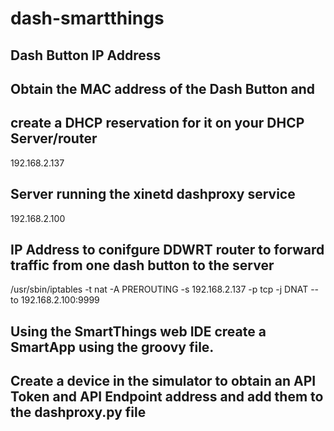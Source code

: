# dash-smartthings

## Dash Button IP Address
## Obtain the MAC address of the Dash Button and
## create a DHCP reservation for it on your DHCP Server/router
192.168.2.137

## Server running the xinetd dashproxy service
192.168.2.100

## IP Address to conifgure DDWRT router to forward traffic from one dash button to the server
/usr/sbin/iptables -t nat -A PREROUTING -s 192.168.2.137 -p tcp -j DNAT --to 192.168.2.100:9999

## Using the SmartThings web IDE create a SmartApp using the groovy file.
## Create a device in the simulator to obtain an API Token and API Endpoint address and add them to the dashproxy.py file

